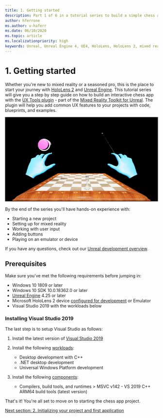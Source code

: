 ```yaml
---
title: 1. Getting started
description: Part 1 of 6 in a tutorial series to build a simple chess app using Unreal Engine 4 and the Mixed Reality Toolkit UX Tools plugin
author: hferrone
ms.author: v-haferr
ms.date: 06/10/2020
ms.topic: article
ms.localizationpriority: high
keywords: Unreal, Unreal Engine 4, UE4, HoloLens, HoloLens 2, mixed reality, tutorial, getting started, mrtk, uxt, UX Tools, documentation
---
```


# 1. Getting started

Whether you're new to mixed reality or a seasoned pro, this is the place to start your journey with [HoloLens 2](https://docs.microsoft.com/windows/mixed-reality/) and [Unreal Engine](https://www.unrealengine.com/en-US/). This tutorial series will give you a step by step guide on how to build an interactive chess app with the [UX Tools plugin](https://github.com/microsoft/MixedReality-UXTools-Unreal) - part of the [Mixed Reality Toolkit for Unreal](https://github.com/microsoft/MixedRealityToolkit-Unreal). The plugin will help you add common UX features to your projects with code, blueprints, and examples. 

![End scene in viewport](images/unreal-uxt/5-endscene.PNG)

By the end of the series you'll have hands-on experience with:
* Starting a new project
* Setting up for mixed reality
* Working with user input
* Adding buttons
* Playing on an emulator or device

If you have any questions, check out our [Unreal development overview](https://docs.microsoft.com/windows/mixed-reality/unreal-development-overview).

## Prerequisites
Make sure you've met the following requirements before jumping in:
* Windows 10 1809 or later
* Windows 10 SDK 10.0.18362.0 or later
* [Unreal Engine](https://www.unrealengine.com/en-US/get-now) 4.25 or later
* Microsoft HoloLens 2 device [configured for development](../../platform-capabilities-and-apis/using-visual-studio.md#enabling-developer-mode) or Emulator
* Visual Studio 2019 with the workloads below

### Installing Visual Studio 2019
The last step is to setup Visual Studio as follows:
1. Install the latest version of [Visual Studio 2019](https://visualstudio.microsoft.com/downloads/)
2. Install the following [workloads](https://docs.microsoft.com/visualstudio/install/modify-visual-studio?view=vs-2019#modify-workloads):
    * Desktop development with C++
    * .NET desktop development
    * Universal Windows Platform development

3. Install the following [components](https://docs.microsoft.com/visualstudio/install/modify-visual-studio?view=vs-2019#modify-individual-components):
    * Compilers, build tools, and runtimes > MSVC v142 - VS 2019 C++ ARM64 build tools (latest version)

That's it! You're all set to move on to starting the chess app project.

[Next section: 2. Initializing your project and first application](unreal-uxt-ch2.md)